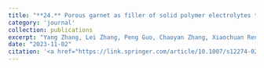 ```yaml
---
title: "**24.** Porous garnet as filler of solid polymer electrolytes to enhance the performance of solid-state lithium batteries"
category: 'journal'
collection: publications
excerpt: "Yang Zhang, Lei Zhang, Peng Guo, Chaoyan Zhang, Xiaochuan Ren, **Zhen Jiang<sup>*</sup>**, Jianjun Song<sup>*</sup>, and Chuan Shi<sup>*</sup> (**<sup>*</sup>: corresponding authors**)"
date: "2023-11-02"
citation: '<a href="https://link.springer.com/article/10.1007/s12274-023-6065-4"> <span style="color: blue"><i><B>Nano Res.</B></i></span> 17, 2663-2670, (2024) </a>'
---
```

